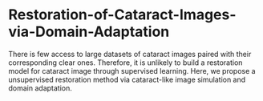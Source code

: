 # Restoration-of-Cataract-Images-via-Domain-Adaptation
There is few access to large datasets of cataract images paired with their corresponding clear ones. Therefore, it is unlikely to build a restoration model for cataract image through supervised learning.
Here, we propose a unsupervised restoration method via cataract-like image simulation and domain adaptation.
